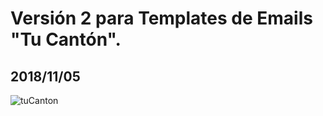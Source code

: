 # Versión 2 para Templates de Emails **"Tu Cantón"**.

## 2018/11/05 

![tuCanton](https://s3.amazonaws.com/bucket-storage-tucanton/TUCANT%C3%93N_devs.png)
